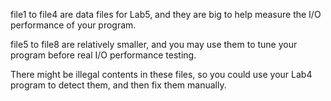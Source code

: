 file1 to file4 are data files for Lab5, and they are big to help measure the I/O performance of your program.

file5 to file8 are relatively smaller, and you may use them to tune your program before real I/O performance testing. 

There might be illegal contents in these files, so you could use your Lab4 program to detect them, and then fix them manually.
